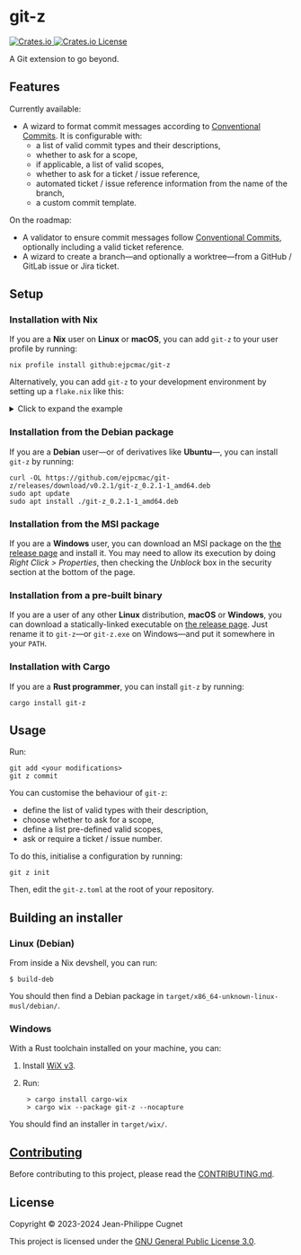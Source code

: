 # git-z

[
  ![Crates.io](https://img.shields.io/crates/v/git-z)
](https://crates.io/crates/git-z)
[![Crates.io License](https://img.shields.io/crates/l/git-z)](LICENSE)

A Git extension to go beyond.

## Features

Currently available:

* A wizard to format commit messages according to [Conventional
    Commits](https://www.conventionalcommits.org/en/v1.0.0/). It is configurable
    with:
    * a list of valid commit types and their descriptions,
    * whether to ask for a scope,
    * if applicable, a list of valid scopes,
    * whether to ask for a ticket / issue reference,
    * automated ticket / issue reference information from the name of the
        branch,
    * a custom commit template.

On the roadmap:

* A validator to ensure commit messages follow [Conventional
    Commits](https://www.conventionalcommits.org/en/v1.0.0/), optionally
    including a valid ticket reference.
* A wizard to create a branch—and optionally a worktree—from a GitHub / GitLab
    issue or Jira ticket.

## Setup

### Installation with Nix

If you are a **Nix** user on **Linux** or **macOS**, you can add `git-z` to your
user profile by running:

    nix profile install github:ejpcmac/git-z

Alternatively, you can add `git-z` to your development environment by setting
up a `flake.nix` like this:

<details>
<summary>Click to expand the example</summary>

```nix
{
  inputs = {
    nixpkgs.url = "github:NixOS/nixpkgs";
    flake-parts.url = "github:hercules-ci/flake-parts";
    git-z.url = "github:ejpcmac/git-z";
  };

  outputs = { flake-parts, ... }@inputs:
    flake-parts.lib.mkFlake { inherit inputs; } {
      systems = [ "x86_64-linux" ];

      perSystem = { inputs', ... }:
        let
          pkgs = inputs'.nixpkgs.legacyPackages;
          git-z = inputs'.git-z.packages.git-z;
        in
        {
          devShells.default = pkgs.mkShell {
            buildInputs = [
              # Tools
              git-z

              # Other dependencies
            ];
          };
        };
    };
}
```

</details>

### Installation from the Debian package

If you are a **Debian** user—or of derivatives like **Ubuntu**—, you can install
`git-z` by running:

    curl -OL https://github.com/ejpcmac/git-z/releases/download/v0.2.1/git-z_0.2.1-1_amd64.deb
    sudo apt update
    sudo apt install ./git-z_0.2.1-1_amd64.deb

### Installation from the MSI package

If you are a **Windows** user, you can download an MSI package on the [the
release page](https://github.com/ejpcmac/git-z/releases/latest) and install it.
You may need to allow its execution by doing *Right Click > Properties*, then
checking the *Unblock* box in the security section at the bottom of the page.

### Installation from a pre-built binary

If you are a user of any other **Linux** distribution, **macOS** or **Windows**,
you can download a statically-linked executable on [the release
page](https://github.com/ejpcmac/git-z/releases/latest). Just rename it to
`git-z`—or `git-z.exe` on Windows—and put it somewhere in your `PATH`.

### Installation with Cargo

If you are a **Rust programmer**, you can install `git-z` by running:

    cargo install git-z

## Usage

Run:

    git add <your modifications>
    git z commit

You can customise the behaviour of `git-z`:

* define the list of valid types with their description,
* choose whether to ask for a scope,
* define a list pre-defined valid scopes,
* ask or require a ticket / issue number.

To do this, initialise a configuration by running:

    git z init

Then, edit the `git-z.toml` at the root of your repository.

## Building an installer

### Linux (Debian)

From inside a Nix devshell, you can run:

    $ build-deb

You should then find a Debian package in
`target/x86_64-unknown-linux-musl/debian/`.

### Windows

With a Rust toolchain installed on your machine, you can:

1. Install [WiX v3](https://wixtoolset.org/docs/wix3/).

2. Run:

        > cargo install cargo-wix
        > cargo wix --package git-z --nocapture

You should find an installer in `target/wix/`.

## [Contributing](CONTRIBUTING.md)

Before contributing to this project, please read the
[CONTRIBUTING.md](CONTRIBUTING.md).

## License

Copyright © 2023-2024 Jean-Philippe Cugnet

This project is licensed under the [GNU General Public License 3.0](LICENSE).
